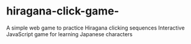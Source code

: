 # hiragana-click-game-
A simple web game to practice Hiragana clicking sequences  Interactive JavaScript game for learning Japanese characters
